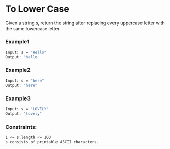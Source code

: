 # To Lower Case

Given a string s, return the string after replacing every uppercase letter with the same lowercase letter.

### Example1
```sh
Input: s = "Hello"
Output: "hello
```

### Example2
```sh
Input: s = "here"
Output: "here"
```

### Example3
```sh
Input: s = "LOVELY"
Output: "lovely"
```

### Constraints:
```sh
1 <= s.length <= 100
s consists of printable ASCII characters.
```
